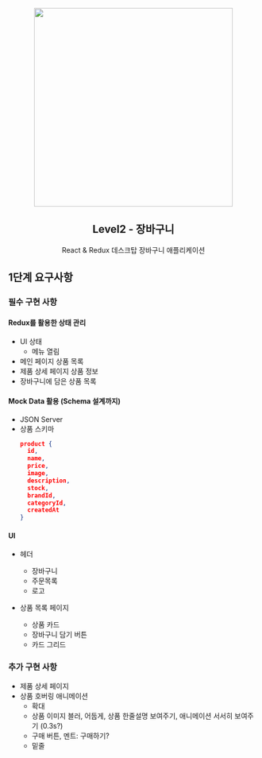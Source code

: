 <p align="middle" >
  <img src="https://techcourse-storage.s3.ap-northeast-2.amazonaws.com/3e6c6f30b11d4b098b5a3e81be19ce3a" width="400">
</p>
<h2 align="middle">Level2 - 장바구니</h2>
<p align="middle">React & Redux 데스크탑 장바구니 애플리케이션</p>
</p>

## 1단계 요구사항

### 필수 구현 사항

#### Redux를 활용한 상태 관리

- UI 상태
  - 메뉴 열림
- 메인 페이지 상품 목록
- 제품 상세 페이지 상품 정보
- 장바구니에 담은 상품 목록

#### Mock Data 활용 (Schema 설계까지)

- JSON Server
- 상품 스키마
  ```json
  product {
    id,
    name,
    price,
    image,
    description,
    stock,
    brandId,
    categoryId,
    createdAt
  }
  ```

#### UI

- 헤더

  - 장바구니
  - 주문목록
  - 로고

- 상품 목록 페이지

  - 상품 카드
  - 장바구니 담기 버튼
  - 카드 그리드

### 추가 구현 사항

- 제품 상세 페이지
- 상품 호버링 애니메이션
  - 확대
  - 상품 이미지 블러, 어둡게, 상품 한줄설명 보여주기, 애니메이션 서서히 보여주기 (0.3s?)
  - 구매 버튼, 멘트: 구매하기?
  - 밑줄
